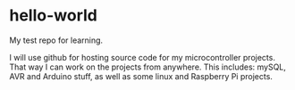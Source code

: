 # hello-world
My test repo for learning.

I will use github for hosting source code for my microcontroller projects.  That way I can work on the projects from anywhere.
This includes: mySQL, AVR and Arduino stuff, as well as some linux and Raspberry Pi projects.
